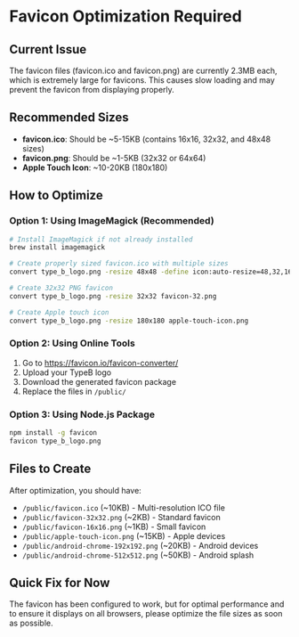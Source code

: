 # Favicon Optimization Required

## Current Issue
The favicon files (favicon.ico and favicon.png) are currently 2.3MB each, which is extremely large for favicons. This causes slow loading and may prevent the favicon from displaying properly.

## Recommended Sizes
- **favicon.ico**: Should be ~5-15KB (contains 16x16, 32x32, and 48x48 sizes)
- **favicon.png**: Should be ~1-5KB (32x32 or 64x64)
- **Apple Touch Icon**: ~10-20KB (180x180)

## How to Optimize

### Option 1: Using ImageMagick (Recommended)
```bash
# Install ImageMagick if not already installed
brew install imagemagick

# Create properly sized favicon.ico with multiple sizes
convert type_b_logo.png -resize 48x48 -define icon:auto-resize=48,32,16 favicon.ico

# Create 32x32 PNG favicon
convert type_b_logo.png -resize 32x32 favicon-32.png

# Create Apple touch icon
convert type_b_logo.png -resize 180x180 apple-touch-icon.png
```

### Option 2: Using Online Tools
1. Go to https://favicon.io/favicon-converter/
2. Upload your TypeB logo
3. Download the generated favicon package
4. Replace the files in `/public/`

### Option 3: Using Node.js Package
```bash
npm install -g favicon
favicon type_b_logo.png
```

## Files to Create
After optimization, you should have:
- `/public/favicon.ico` (~10KB) - Multi-resolution ICO file
- `/public/favicon-32x32.png` (~2KB) - Standard favicon
- `/public/favicon-16x16.png` (~1KB) - Small favicon
- `/public/apple-touch-icon.png` (~15KB) - Apple devices
- `/public/android-chrome-192x192.png` (~20KB) - Android devices
- `/public/android-chrome-512x512.png` (~50KB) - Android splash

## Quick Fix for Now
The favicon has been configured to work, but for optimal performance and to ensure it displays on all browsers, please optimize the file sizes as soon as possible.
